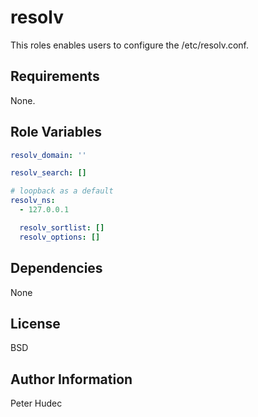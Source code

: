resolv
========

This roles enables users to configure the /etc/resolv.conf.

Requirements
------------

None.

Role Variables
--------------

```yaml
resolv_domain: ''

resolv_search: []

# loopback as a default
resolv_ns:
  - 127.0.0.1

  resolv_sortlist: []
  resolv_options: []
```

Dependencies
------------

None

License
-------

BSD

Author Information
------------------

Peter Hudec
